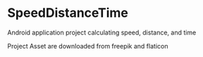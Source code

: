 # SpeedDistanceTime
Android application project calculating speed, distance, and time

Project Asset are downloaded from freepik and flaticon
